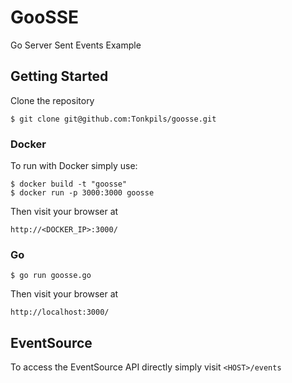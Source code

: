# GooSSE

Go Server Sent Events Example

## Getting Started

Clone the repository

```
$ git clone git@github.com:Tonkpils/goosse.git
```

### Docker

To run with Docker simply use:

```
$ docker build -t "goosse"
$ docker run -p 3000:3000 goosse
```

Then visit your browser at

```
http://<DOCKER_IP>:3000/
```

### Go

```
$ go run goosse.go
```

Then visit your browser at

```
http://localhost:3000/
```

## EventSource

To access the EventSource API directly simply visit `<HOST>/events`

